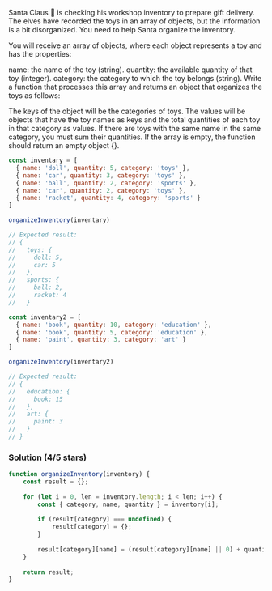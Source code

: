 Santa Claus 🎅 is checking his workshop inventory to prepare gift delivery. The elves have recorded the toys in an array of objects, but the information is a bit disorganized. You need to help Santa organize the inventory.

You will receive an array of objects, where each object represents a toy and has the properties:

name: the name of the toy (string).
quantity: the available quantity of that toy (integer).
category: the category to which the toy belongs (string).
Write a function that processes this array and returns an object that organizes the toys as follows:

The keys of the object will be the categories of toys.
The values will be objects that have the toy names as keys and the total quantities of each toy in that category as values.
If there are toys with the same name in the same category, you must sum their quantities.
If the array is empty, the function should return an empty object {}.


```js
const inventary = [
  { name: 'doll', quantity: 5, category: 'toys' },
  { name: 'car', quantity: 3, category: 'toys' },
  { name: 'ball', quantity: 2, category: 'sports' },
  { name: 'car', quantity: 2, category: 'toys' },
  { name: 'racket', quantity: 4, category: 'sports' }
]

organizeInventory(inventary)

// Expected result:
// {
//   toys: {
//     doll: 5,
//     car: 5
//   },
//   sports: {
//     ball: 2,
//     racket: 4
//   }

const inventary2 = [
  { name: 'book', quantity: 10, category: 'education' },
  { name: 'book', quantity: 5, category: 'education' },
  { name: 'paint', quantity: 3, category: 'art' }
]

organizeInventory(inventary2)

// Expected result:
// {
//   education: {
//     book: 15
//   },
//   art: {
//     paint: 3
//   }
// }
```

### Solution (4/5 stars)

```js
function organizeInventory(inventory) {
    const result = {};
    
    for (let i = 0, len = inventory.length; i < len; i++) {
        const { category, name, quantity } = inventory[i];
        
        if (result[category] === undefined) {
            result[category] = {};
        }
        
        result[category][name] = (result[category][name] || 0) + quantity;
    }
    
    return result;
}
```



